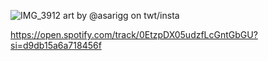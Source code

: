 


![IMG_3912](https://github.com/user-attachments/assets/eb2ed65c-927f-4d81-a749-73d16af546c9)
art by @asarigg on twt/insta

https://open.spotify.com/track/0EtzpDX05udzfLcGntGbGU?si=d9db15a6a718456f

